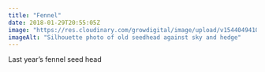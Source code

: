 ```yaml
---
title: "Fennel"
date: 2018-01-29T20:55:05Z
image: "https://res.cloudinary.com/growdigital/image/upload/v1544049410/fennel-25059724197.jpg"
imageAlt: "Silhouette photo of old seedhead against sky and hedge"
---
```


Last year’s fennel seed head
